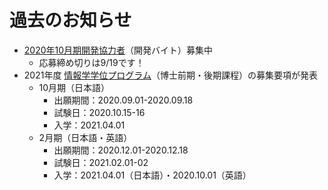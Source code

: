 # 過去のお知らせ

* [2020年10月期開発協力者](../cfp/dev/202010.md)（開発バイト）募集中
  * 応募締め切りは9/19です！
* 2021年度 [情報学学位プログラム](https://informatics.tsukuba.ac.jp/admission/examination/)（博士前期・後期課程）の募集要項が発表
  * 10月期（日本語）
    * 出願期間：2020.09.01-2020.09.18
    * 試験日：2020.10.15-16
    * 入学：2021.04.01
  * 2月期（日本語・英語）
    * 出願期間：2020.12.01-2020.12.18
    * 試験日：2021.02.01-02
    * 入学：2021.04.01（日本語）・2020.10.01（英語）

